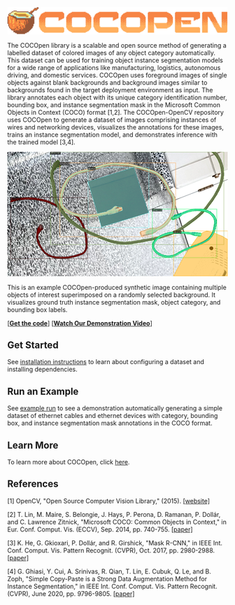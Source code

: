 <p align="center">
  <img src="https://github.com/RMDLO/COCOpen-OpenCV/blob/review/docs/images/logo.png?raw=true" title="COCOpen Logo">
</p>

The COCOpen library is a scalable and open source method of generating a labelled dataset of colored images of any object category automatically. This dataset can be used for training object instance segmentation models for a wide range of applications like manufacturing, logistics, autonomous driving, and domestic services. COCOpen uses foreground images of single objects against blank backgrounds and background images similar to backgrounds found in the target deployment environment as input. The library annotates each object with its unique category identification number, bounding box, and instance segmentation mask in the Microsoft Common Objects in Context (COCO) format [1,2]. The COCOpen-OpenCV repository uses COCOpen to generate a dataset of images comprising instances of wires and networking devices, visualizes the annotations for these images, trains an instance segmentation model, and demonstrates inference with the trained model [3,4].


<p align="center">
  <img src="https://github.com/RMDLO/COCOpen-OpenCV/blob/main/docs/images/0.png?raw=true" title="Visualization of COCOpen Automatic Instance Segmentation" width="600px"> <figcaption>This is an example COCOpen-produced synthetic image containing multiple objects of interest superimposed on a randomly selected background. It visualizes ground truth instance segmentation mask, object category, and bounding box labels.</figcaption>
</p>

[[**Get the code**](https://github.com/RMDLO/COCOpen-OpenCV)] [[**Watch Our Demonstration Video**](https://youtu.be/H16CpeIdEHY)]

## **Get Started**
See [installation instructions](https://github.com/RMDLO/COCOpen-OpenCV/blob/main/docs/INSTALLATION.md) to learn about configuring a dataset and installing dependencies.

## **Run an Example**
See [example run](https://github.com/RMDLO/COCOpen-OpenCV/blob/main/docs/EXAMPLE_RUN.md) to see a demonstration automatically generating a simple dataset of ethernet cables and ethernet devices with category, bounding box, and instance segmentation mask annotations in the COCO format.

## **Learn More**
To learn more about COCOpen, click [here](https://github.com/RMDLO/COCOpen-OpenCV/blob/main/docs/LEARN_MORE.md).

## **References**
<a id="1">[1]</a> 
OpenCV, "Open Source Computer Vision Library," (2015). [[website]](https://opencv.org/)

<a id="2">[2]</a> 
T. Lin, M. Maire, S. Belongie, J. Hays, P. Perona, D. Ramanan, P. Dollár, and C. Lawrence Zitnick, "Microsoft COCO: Common Objects in Context," in Eur. Conf. Comput. Vis. (ECCV), Sep. 2014, pp. 740-755. [[paper]](https://link.springer.com/chapter/10.1007/978-3-319-10602-1_48)

<a id="3">[3]</a> 
K. He, G. Gkioxari, P. Dollár, and R. Girshick, "Mask R-CNN," in IEEE Int. Conf. Comput. Vis. Pattern Recognit. (CVPR), Oct. 2017, pp. 2980-2988. [[paper]](https://ieeexplore.ieee.org/document/8237584)

<a id="4">[4]</a> 
G. Ghiasi, Y. Cui, A. Srinivas, R. Qian, T. Lin, E. Cubuk, Q. Le, and B. Zoph, "Simple Copy-Paste is a Strong Data Augmentation Method for Instance Segmentation," in IEEE Int. Conf. Comput. Vis. Pattern Recognit. (CVPR), June 2020, pp. 9796-9805. [[paper]](https://openaccess.thecvf.com/content/CVPR2021/papers/Ghiasi_Simple_Copy-Paste_Is_a_Strong_Data_Augmentation_Method_for_Instance_CVPR_2021_paper.pdf)